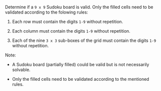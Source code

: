 ﻿Determine if a `9 x 9` Sudoku board is valid. Only the filled cells need to be validated according to the folowing rules:

1. Each row must contain the digits `1-9` without repetition.

2. Each column must contain the digits `1-9` without repetition.

3. Each of the nine `3 x 3` sub-boxes of the grid must contain the digits `1-9` without repetition.

Note:

- A Sudoku board (partially filled) could be valid but is not necessarily solvable.

- Only the filled cells need to be validated according to the mentioned rules.